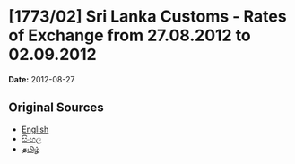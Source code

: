 # [1773/02] Sri Lanka Customs - Rates of Exchange from 27.08.2012 to 02.09.2012

**Date:** 2012-08-27

## Original Sources

- [English](https://documents.gov.lk/view/extra-gazettes/2012/8/1773-02_E.pdf)
- [සිංහල](https://documents.gov.lk/view/extra-gazettes/2012/8/1773-02_S.pdf)
- [தமிழ்](https://documents.gov.lk/view/extra-gazettes/2012/8/1773-02_T.pdf)
